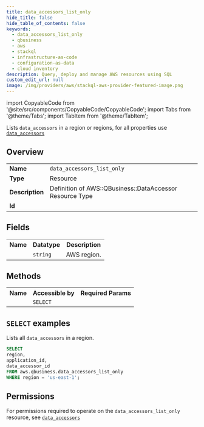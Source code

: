 ```yaml
---
title: data_accessors_list_only
hide_title: false
hide_table_of_contents: false
keywords:
  - data_accessors_list_only
  - qbusiness
  - aws
  - stackql
  - infrastructure-as-code
  - configuration-as-data
  - cloud inventory
description: Query, deploy and manage AWS resources using SQL
custom_edit_url: null
image: /img/providers/aws/stackql-aws-provider-featured-image.png
---
```


import CopyableCode from '@site/src/components/CopyableCode/CopyableCode';
import Tabs from '@theme/Tabs';
import TabItem from '@theme/TabItem';

Lists <code>data_accessors</code> in a region or regions, for all properties use <a href="/providers/aws/serviceName/data_accessors/"><code>data_accessors</code></a>

## Overview
<table><tbody>
<tr><td><b>Name</b></td><td><code>data_accessors_list_only</code></td></tr>
<tr><td><b>Type</b></td><td>Resource</td></tr>
<tr><td><b>Description</b></td><td>Definition of AWS::QBusiness::DataAccessor Resource Type</td></tr>
<tr><td><b>Id</b></td><td><CopyableCode code="aws.qbusiness.data_accessors_list_only" /></td></tr>
</tbody></table>

## Fields
<table><tbody><tr><th>Name</th><th>Datatype</th><th>Description</th></tr><tr><td><CopyableCode code="region" /></td><td><code>string</code></td><td>AWS region.</td></tr>
</tbody></table>

## Methods

<table><tbody>
  <tr>
    <th>Name</th>
    <th>Accessible by</th>
    <th>Required Params</th>
  </tr>
  <tr>
    <td><CopyableCode code="list_resources" /></td>
    <td><code>SELECT</code></td>
    <td><CopyableCode code="region" /></td>
  </tr>
</tbody></table>

## `SELECT` examples
Lists all <code>data_accessors</code> in a region.
```sql
SELECT
region,
application_id,
data_accessor_id
FROM aws.qbusiness.data_accessors_list_only
WHERE region = 'us-east-1';
```


## Permissions

For permissions required to operate on the <code>data_accessors_list_only</code> resource, see <a href="/providers/aws/qbusiness/data_accessors/#permissions"><code>data_accessors</code></a>

